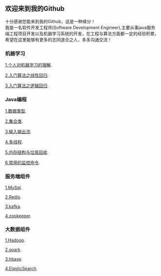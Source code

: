 ## 欢迎来到我的Github

十分感谢您能来到我的Github，这是一种缘分！<br>
我是一名软件开发工程师(Software Development Engineer),主要从事java服务端工程项目开发以及机器学习系统的开发，在工程与算法方面都一定的经验积累，希望在这里能够有更多的志同道合之人，多多沟通交流！

### 机器学习

[1.个人对机器学习的理解](https://guides.github.com/features/mastering-markdown/).

[2.入门算法之线性回归](https://guides.github.com/features/mastering-markdown/).

[3.入门算法之逻辑回归](https://guides.github.com/features/mastering-markdown/).

### Java编程

[1.数据类型](https://guides.github.com/features/mastering-markdown/).

[2.集合类](https://guides.github.com/features/mastering-markdown/).

[3.输入输出流](https://guides.github.com/features/mastering-markdown/).

[4.多线程](https://guides.github.com/features/mastering-markdown/).

[5.内存结构与垃圾回收](https://guides.github.com/features/mastering-markdown/).

[6.常用的监控命令](https://guides.github.com/features/mastering-markdown/).

### 服务端组件

[1.MySql](https://guides.github.com/features/mastering-markdown/).

[2.Redis](https://guides.github.com/features/mastering-markdown/).

[3.kafka](https://guides.github.com/features/mastering-markdown/).

[4.zookeeper](https://guides.github.com/features/mastering-markdown/).

### 大数据组件

[1.Hadoop](https://guides.github.com/features/mastering-markdown/).

[2.spark](https://guides.github.com/features/mastering-markdown/).

[3.hbase](https://guides.github.com/features/mastering-markdown/).

[4.ElasticSearch](https://guides.github.com/features/mastering-markdown/).
